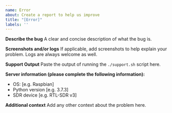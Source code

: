 ```yaml
---
name: Error
about: Create a report to help us improve
title: "[Error]"
labels: ''
---
```


**Describe the bug**
A clear and concise description of what the bug is.

**Screenshots and/or logs**
If applicable, add screenshots to help explain your problem. Logs are always welcome as well.

**Support Output**
Paste the output of running the `./support.sh` script here.

**Server information (please complete the following information):**
 - OS: [e.g. Raspbian]
 - Python version [e.g. 3.7.3]
 - SDR device [e.g. RTL-SDR v3]

**Additional context**
Add any other context about the problem here.
